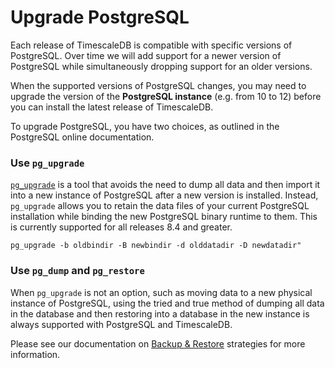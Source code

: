 
# Upgrade PostgreSQL

Each release of TimescaleDB is compatible with specific versions of PostgreSQL. Over time we will add support
for a newer version of PostgreSQL while simultaneously dropping support for an older versions. 

When the supported versions of PostgreSQL changes, you may need to upgrade the version of the **PostgreSQL instance** (e.g. from 10 to 12) before you can install the latest release of TimescaleDB.

To upgrade PostgreSQL, you have two choices, as outlined in the PostgreSQL online documentation. 

### Use `pg_upgrade`

[`pg_upgrade`][pg_upgrade] is a tool that avoids the need to dump all data and then import it
into a new instance of PostgreSQL after a new version is installed. Instead, `pg_upgrade` allows you to 
retain the data files of your current PostgreSQL installation while binding the new PostgreSQL binary
runtime to them. This is currently supported for all releases 8.4 and greater.

 ```
 pg_upgrade -b oldbindir -B newbindir -d olddatadir -D newdatadir"
 ```

### Use `pg_dump` and `pg_restore`
When `pg_upgrade` is not an option, such as moving data to a new physical instance of PostgreSQL, using the 
tried and true method of dumping all data in the database and then restoring into a database in the new instance
is always supported with PostgreSQL and TimescaleDB.

Please see our documentation on [Backup & Restore][backup] strategies for more information.


[pg_upgrade]: https://www.postgresql.org/docs/current/static/pgupgrade.html
[backup]: /using-timescaledb/backup
